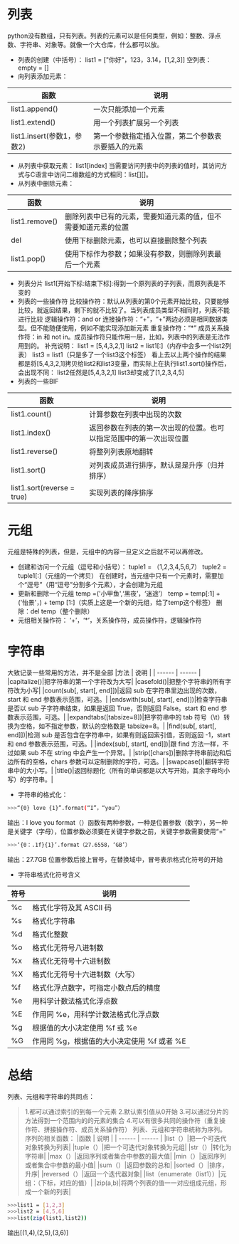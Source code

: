 ﻿# 列表

python没有数组，只有列表。列表的元素可以是任何类型，例如：整数、浮点数、字符串、对象等。就像一个大仓库，什么都可以放。
 - 列表的创建（中括号）：
 list1 = ["你好"，123，3.14，[1,2,3]]
空列表： empty = []
 - 向列表添加元素：

|函数 | 说明 |
| ------ | ------ |
| list1.append()|一次只能添加一个元素|
|list1.extend()|用一个列表扩展另一个列表|
|list1.insert(参数1，参数2)|第一个参数指定插入位置，第二个参数表示要插入的元素|

 - 从列表中获取元素：
list1[index]
当需要访问列表中的列表的值时，其访问方式与C语言中访问二维数组的方式相同：list[][]。
 - 从列表中删除元素：

|函数 | 说明 |
| ------ | ------ |
| list1.remove()|删除列表中已有的元素，需要知道元素的值，但不需要知道元素的位置|
|del|使用下标删除元素，也可以直接删除整个列表|
|list1.pop()|使用下标作为参数；如果没有参数，则删除列表最后一个元素|
 - 列表分片
list1[开始下标:结束下标]:得到一个原列表的子列表，而原列表是不变的
 - 列表的一些操作符
比较操作符：默认从列表的第0个元素开始比较，只要能够比较，就返回结果，剩下的就不比较了。当列表成员类型不相同时，列表不能进行比较
逻辑操作符：and or
连接操作符：“+”，“+”两边必须是相同数据类型。但不能随便使用，例如不能实现添加新元素
重复操作符：“*”
成员关系操作符：in 和 not in。成员操作符只能作用一层，比如，列表中的列表是无法作用到的。
补充说明：
list1 = [5,4,3,2,1]
list2 = list1[:]（内存中会多一个list2列表）
list3 = list1（只是多了一个list3这个标签）
看上去以上两个操作的结果都是将[5,4,3,2,1]拷贝给list2和list3变量，而实际上在执行list1.sort()操作后，会出现不同：
list2任然是[5,4,3,2,1]
list3却变成了[1,2,3,4,5]
 - 列表的一些BIF

|函数 | 说明 |
| ------ | ------ |
| list1.count()|计算参数在列表中出现的次数|
|list1.index()|返回参数在列表的第一次出现的位置。也可以指定范围中的第一次出现位置|
|list1.reverse()|将整列列表原地翻转|
|list1.sort()|对列表成员进行排序，默认是是升序（归并排序）|
|list1.sort(reverse = true)|实现列表的降序排序|




# 元组

元组是特殊的列表，但是，元组中的内容一旦定义之后就不可以再修改。
  - 创建和访问一个元组（逗号和小括号）：
tuple1 = （1,2,3,4,5,6,7）
tuple2 = tuple1[:]（元组的一个拷贝）
在创建时，当元组中只有一个元素时，需要加个“逗号”（用“逗号”分割多个元素），才会创建为元组
  - 更新和删除一个元组
temp =('小甲鱼',‘黑夜’，‘迷途’）
temp = temp[:1] + ('怡景'，) + temp [1:]（实质上这是一个新的元组，给了temp这个标签）
删除：del temp（整个删除）
  - 元组相关操作符：
‘+’，‘*’，关系操作符，成员操作符，逻辑操作符
 

# 字符串
大致记录一些常用的方法，并不是全部
|方法 | 说明 |
| ------ | ------ |
|capitalize()|把字符串的第一个字符改为大写|
|casefold()|把整个字符串的所有字符改为小写|
|count(sub[, start[, end]])|返回 sub 在字符串里边出现的次数，start 和 end 参数表示范围，可选。|
|endswith(sub[, start[, end]])|检查字符串是否以 sub 子字符串结束，如果是返回 True，否则返回 False。start 和 end 参数表示范围，可选。|
|expandtabs([tabsize=8])|把字符串中的 tab 符号（\t）转换为空格，如不指定参数，默认的空格数是 tabsize=8。|
|find(sub[, start[, end]])|检测 sub 是否包含在字符串中，如果有则返回索引值，否则返回 -1，start 和 end 参数表示范围，可选。|
|index(sub[, start[, end]])|跟 find 方法一样，不过如果 sub 不在 string 中会产生一个异常。|
|strip([chars])|删除字符串前边和后边所有的空格，chars 参数可以定制删除的字符，可选。|
|swapcase()|翻转字符串中的大小写。|
|title()|返回标题化（所有的单词都是以大写开始，其余字母均小写）的字符串。|

 - 字符串的格式化：
```sh
>>>“{0} love {1}”.format(“I”，“you”）
```
输出：I love you
format（）函数有两种参数，一种是位置参数（数字），另一种是关键字（字母），位置参数必须要在关键字参数之前，关键字参数需要使用“=”
```sh
>>>‘{0：.1f}{1}’.format（27.6558，‘GB’）
```
输出：27.7GB
位置参数后接上冒号，在替换域中，冒号表示格式化符号的开始

 - 字符串格式化符号含义

|符号 | 说明 |
| ------ | ------ |
|%c|格式化字符及其 ASCII 码|
|%s|格式化字符串|
|%d|格式化整数|
|%o|格式化无符号八进制数|
|%x|格式化无符号十六进制数|
|%X|格式化无符号十六进制数（大写）|
|%f|格式化浮点数字，可指定小数点后的精度|
|%e|用科学计数法格式化浮点数|
|%E|作用同 %e，用科学计数法格式化浮点数|
|%g|根据值的大小决定使用 %f 或 %e|
|%G|作用同 %g，根据值的大小决定使用 %f 或者 %E|

# 总结
列表、元组和字符串的共同点：
>1.都可以通过索引的到每一个元素
>2.默认索引值从0开始
>3.可以通过分片的方法得到一个范围内的的元素的集合
>4.可以有很多共同的操作符（重复操作符、拼接操作符、成员关系操作符）
列表、元组和字符串统称为序列。
序列的相关函数：
|函数 | 说明 |
| ------ | ------ |
|list（）|把一个可迭代对象转换为列表|
|tuple（）|把一个可迭代对象转换为元组|
|str（）|转化为字符串|
|max（）|返回序列或者集合中参数的最大值|
|min（）|返回序列或者集合中参数的最小值|
|sum（）|返回参数的总和|
|sorted（）|排序，升序|
|reversed（）|返回一个迭代器对象|
|list（enumerate（list1））|元组：（下标，对应的值）|
|zip(a,b)|将两个列表的值一一对应组成元组，形成一个新的列表|
```sh
>>>list1 = [1,2,3]
>>>list2 = [4,5,6]
>>>list(zip(list1,list2))
```
输出[(1,4),(2,5),(3,6)]